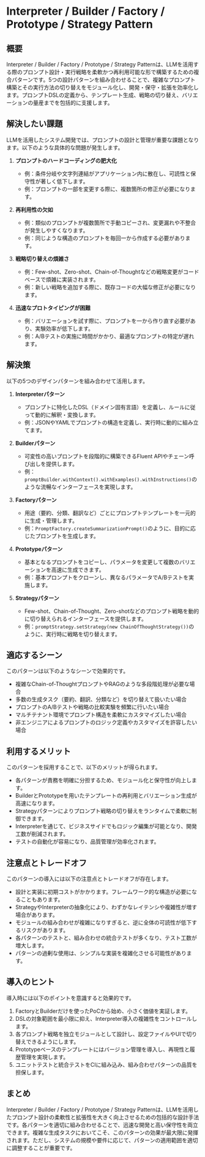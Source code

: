 # Interpreter / Builder / Factory / Prototype / Strategy Pattern

## 概要
Interpreter / Builder / Factory / Prototype / Strategy Patternは、LLMを活用する際のプロンプト設計・実行戦略を柔軟かつ再利用可能な形で構築するための複合パターンです。5つの設計パターンを組み合わせることで、複雑なプロンプト構築とその実行方法の切り替えをモジュール化し、開発・保守・拡張を効率化します。プロンプトDSLの定義から、テンプレート生成、戦略の切り替え、バリエーションの量産までを包括的に支援します。

## 解決したい課題
LLMを活用したシステム開発では、プロンプトの設計と管理が重要な課題となります。以下のような具体的な問題が発生します。

1. **プロンプトのハードコーディングの肥大化**
   - 例：条件分岐や文字列連結がアプリケーション内に散在し、可読性と保守性が著しく低下します。
   - 例：プロンプトの一部を変更する際に、複数箇所の修正が必要になります。

2. **再利用性の欠如**
   - 例：類似のプロンプトが複数箇所で手動コピーされ、変更漏れや不整合が発生しやすくなります。
   - 例：同じような構造のプロンプトを毎回一から作成する必要があります。

3. **戦略切り替えの煩雑さ**
   - 例：Few-shot、Zero-shot、Chain-of-Thoughtなどの戦略変更がコードベースで煩雑に実装されます。
   - 例：新しい戦略を追加する際に、既存コードの大幅な修正が必要になります。

4. **迅速なプロトタイピングが困難**
   - 例：バリエーションを試す際に、プロンプトを一から作り直す必要があり、実験効率が低下します。
   - 例：A/Bテストの実施に時間がかかり、最適なプロンプトの特定が遅れます。

## 解決策
以下の5つのデザインパターンを組み合わせて活用します。

1. **Interpreterパターン**
   - プロンプトに特化したDSL（ドメイン固有言語）を定義し、ルールに従って動的に解釈・変換します。
   - 例：JSONやYAMLでプロンプトの構造を定義し、実行時に動的に組み立てます。

2. **Builderパターン**
   - 可変性の高いプロンプトを段階的に構築できるFluent APIやチェーン呼び出しを提供します。
   - 例：`promptBuilder.withContext().withExamples().withInstructions()`のような流暢なインターフェースを実現します。

3. **Factoryパターン**
   - 用途（要約、分類、翻訳など）ごとにプロンプトテンプレートを一元的に生成・管理します。
   - 例：`PromptFactory.createSummarizationPrompt()`のように、目的に応じたプロンプトを生成します。

4. **Prototypeパターン**
   - 基本となるプロンプトをコピーし、パラメータを変更して複数のバリエーションを高速に生成できます。
   - 例：基本プロンプトをクローンし、異なるパラメータでA/Bテストを実施します。

5. **Strategyパターン**
   - Few-shot、Chain-of-Thought、Zero-shotなどのプロンプト戦略を動的に切り替えられるインターフェースを提供します。
   - 例：`promptStrategy.setStrategy(new ChainOfThoughtStrategy())`のように、実行時に戦略を切り替えます。

## 適応するシーン
このパターンは以下のようなシーンで効果的です。

- 複雑なChain-of-ThoughtプロンプトやRAGのような多段階処理が必要な場合
- 多数の生成タスク（要約、翻訳、分類など）を切り替えて扱いたい場合
- プロンプトのA/Bテストや戦略の比較実験を頻繁に行いたい場合
- マルチテナント環境でプロンプト構造を柔軟にカスタマイズしたい場合
- 非エンジニアによるプロンプトのロジック定義やカスタマイズを許容したい場合

## 利用するメリット
このパターンを採用することで、以下のメリットが得られます。

- 各パターンが責務を明確に分担するため、モジュール化と保守性が向上します。
- BuilderとPrototypeを用いたテンプレートの再利用とバリエーション生成が高速になります。
- Strategyパターンによりプロンプト戦略の切り替えをランタイムで柔軟に制御できます。
- Interpreterを通じて、ビジネスサイドでもロジック編集が可能となり、開発工数が削減されます。
- テストの自動化が容易になり、品質管理が効率化されます。

## 注意点とトレードオフ
このパターンの導入には以下の注意点とトレードオフが存在します。

- 設計と実装に初期コストがかかります。フレームワーク的な構造が必要になることもあります。
- StrategyやInterpreterの抽象化により、わずかなレイテンシや複雑性が増す場合があります。
- モジュールの組み合わせが複雑になりすぎると、逆に全体の可読性が低下するリスクがあります。
- 各パターンのテストと、組み合わせの統合テストが多くなり、テスト工数が増大します。
- パターンの過剰な使用は、シンプルな実装を複雑化させる可能性があります。

## 導入のヒント
導入時には以下のポイントを意識すると効果的です。

1. FactoryとBuilderだけを使ったPoCから始め、小さく価値を実証します。
2. DSLの対象範囲を最小限に抑え、Interpreter導入の複雑性をコントロールします。
3. 各プロンプト戦略を独立モジュールとして設計し、設定ファイルやUIで切り替えできるようにします。
4. Prototypeベースのテンプレートにはバージョン管理を導入し、再現性と履歴管理を実現します。
5. ユニットテストと統合テストをCIに組み込み、組み合わせパターンの品質を担保します。

## まとめ
Interpreter / Builder / Factory / Prototype / Strategy Patternは、LLMを活用したプロンプト設計の柔軟性と拡張性を大きく向上させるための包括的な設計手法です。各パターンを適切に組み合わせることで、迅速な開発と高い保守性を両立できます。複雑な生成タスクにおいてこそ、このパターンの効果が最大限に発揮されます。ただし、システムの規模や要件に応じて、パターンの適用範囲を適切に調整することが重要です。

